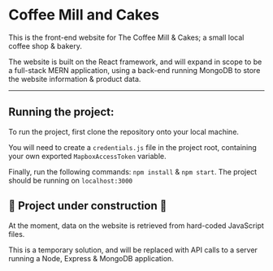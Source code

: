 # Coffee Mill and Cakes

This is the front-end website for The Coffee Mill & Cakes; a small local coffee shop & bakery.

The website is built on the React framework, and will expand in scope to be a full-stack MERN application, using a back-end running MongoDB to store the website information & product data.

---

## Running the project:

To run the project, first clone the repository onto your local machine.

You will need to create a `credentials.js` file in the project root, containing your own exported `MapboxAccessToken` variable.

Finally, run the following commands: `npm install` & `npm start`. The project should be running on `localhost:3000`


## :construction: Project under construction :construction:

At the moment, data on the website is retrieved from hard-coded JavaScript files.

This is a temporary solution, and will be replaced with API calls to a server running a Node, Express & MongoDB application.